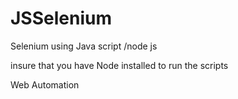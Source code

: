 # JSSelenium
Selenium using Java script /node js

insure that you have Node installed to run the scripts

Web Automation 
